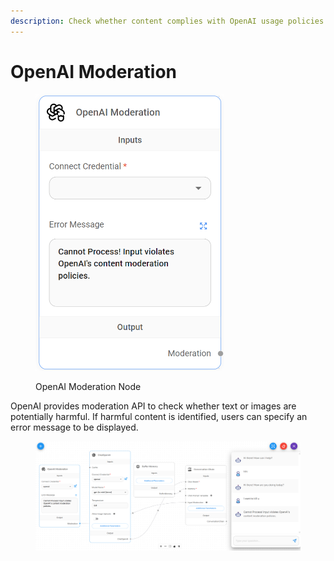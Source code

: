 ```yaml
---
description: Check whether content complies with OpenAI usage policies.
---
```


# OpenAI Moderation

<figure><img src="../../../.gitbook/assets/image (3) (1) (1) (1) (1) (1) (1) (1) (1) (2).png" alt="" width="302"><figcaption><p>OpenAI Moderation Node</p></figcaption></figure>

OpenAI provides moderation API to check whether text or images are potentially harmful. If harmful content is identified, users can specify an error message to be displayed.

<figure><img src="../../../.gitbook/assets/image (335).png" alt=""><figcaption></figcaption></figure>
